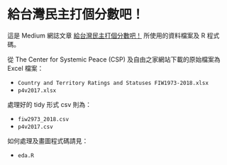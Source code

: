 # 給台灣民主打個分數吧！

這是 Medium 網誌文章 [給台灣民主打個分數吧！](https://medium.com/@amossclaire/%E7%B5%A6%E5%8F%B0%E7%81%A3%E6%B0%91%E4%B8%BB%E6%89%93%E5%80%8B%E5%88%86%E6%95%B8%E5%90%A7-a18037a7a89) 所使用的資料檔案及 R 程式碼。

從 The Center for Systemic Peace (CSP) 及自由之家網站下載的原始檔案為 Excel 檔案：

- `Country and Territory Ratings and Statuses FIW1973-2018.xlsx`
- `p4v2017.xlsx`

處理好的 tidy 形式 csv 則為：

- `fiw2973_2018.csv`
- `p4v2017.csv`

如何處理及畫圖程式碼請見：

- `eda.R`
